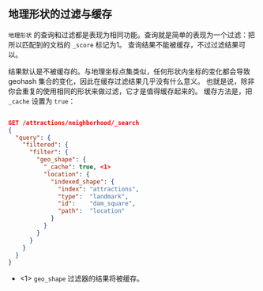 ## 地理形状的过滤与缓存

`地理形状` 的查询和过滤都是表现为相同功能。查询就是简单的表现为一个过滤：把所以匹配到的文档的 `_score` 标记为1。
查询结果不能被缓存，不过过滤结果可以。

结果默认是不被缓存的。与地理坐标点集类似，任何形状内坐标的变化都会导致 geohash 集合的变化，因此在缓存过滤结果几乎没有什么意义。
也就是说，除非你会重复的使用相同的形状来做过滤，它才是值得缓存起来的。
缓存方法是，把 `_cache` 设置为 `true`：

```json

GET /attractions/neighborhood/_search
{
  "query": {
    "filtered": {
      "filter": {
        "geo_shape": {
          "_cache": true, <1>
          "location": {
            "indexed_shape": {
              "index": "attractions",
              "type":  "landmark",
              "id":    "dam_square",
              "path":  "location"
            }
          }
        }
      }
    }
  }
}
```
 - <1> `geo_shape` 过滤器的结果将被缓存。

